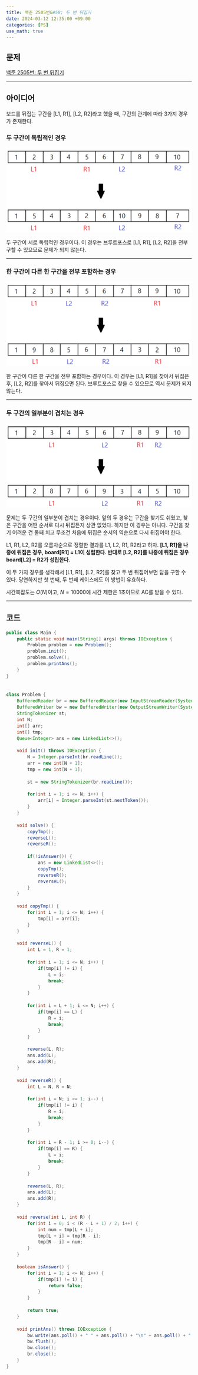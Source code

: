```yaml
---
title: 백준 2505번&#58; 두 번 뒤집기
date: 2024-03-12 12:35:00 +09:00
categories: [PS]
use_math: true
---
```


## **문제**
[백준 2505번: 두 번 뒤집기](https://www.acmicpc.net/problem/2505)

---
## **아이디어**
보드를 뒤집는 구간을 [L1, R1], [L2, R2]라고 했을 때, 구간의 관계에 따라 3가지 경우가 존재한다.

### **두 구간이 독립적인 경우**
![](/assets/img/ps/2505/1.png)

두 구간이 서로 독립적인 경우이다. 이 경우는 브루트포스로 [L1, R1], [L2, R2]을 전부 구할 수 있으므로 문제가 되지 않는다.

---

### **한 구간이 다른 한 구간을 전부 포함하는 경우**
![](/assets/img/ps/2505/2.png)

한 구간이 다른 한 구간을 전부 포함하는 경우이다. 이 경우는 [L1, R1]을 찾아서 뒤집은 후, [L2, R2]를 찾아서 뒤집으면 된다. 브루트포스로 찾을 수 있으므로 역시 문제가 되지 않는다.

---

### **두 구간의 일부분이 겹치는 경우**
![](/assets/img/ps/2505/3.png)

문제는 두 구간의 일부분이 겹치는 경우이다. 앞의 두 경우는 구간을 찾기도 쉬웠고, 찾은 구간을 어떤 순서로 다시 뒤집든지 상관 없었다. 하지만 이 경우는 아니다. 구간을 찾기 어려운 건 둘째 치고 무조건 처음에 뒤집은 순서의 역순으로 다시 뒤집어야 한다.

L1, R1, L2, R2를 오름차순으로 정렬한 결과를 L1, L2, R1, R2라고 하자. 
**[L1, R1]을 나중에 뒤집은 경우, board[R1] = L1이 성립한다.  반대로 [L2, R2]를 나중에 뒤집은 경우 board[L2] = R2가 성립한다.**

이 두 가지 경우를 생각해서 [L1, R1], [L2, R2]를 찾고 두 번 뒤집어보면 답을 구할 수 있다. 당연하지만 첫 번째, 두 번째 케이스에도 이 방법이 유효하다.

시간복잡도는 $O(N)$이고, $N = 10000$에 시간 제한은 1초이므로 AC를 받을 수 있다.

---
## **코드**
```java
public class Main {
    public static void main(String[] args) throws IOException {
        Problem problem = new Problem();
        problem.init();
        problem.solve();
        problem.printAns();
    }
}


class Problem {
    BufferedReader br = new BufferedReader(new InputStreamReader(System.in));
    BufferedWriter bw = new BufferedWriter(new OutputStreamWriter(System.out));
    StringTokenizer st;
    int N;
    int[] arr;
    int[] tmp;
    Queue<Integer> ans = new LinkedList<>();

    void init() throws IOException {
        N = Integer.parseInt(br.readLine());
        arr = new int[N + 1];
        tmp = new int[N + 1];

        st = new StringTokenizer(br.readLine());

        for(int i = 1; i <= N; i++) {
            arr[i] = Integer.parseInt(st.nextToken());
        }
    }

    void solve() {
        copyTmp();
        reverseL();
        reverseR();

        if(!isAnswer()) {
            ans = new LinkedList<>();
            copyTmp();
            reverseR();
            reverseL();
        }
    }

    void copyTmp() {
        for(int i = 1; i <= N; i++) {
            tmp[i] = arr[i];
        }
    }

    void reverseL() {
        int L = 1, R = 1;

        for(int i = 1; i <= N; i++) {
            if(tmp[i] != i) {
                L = i;
                break;
            }
        }

        for(int i = L + 1; i <= N; i++) {
            if(tmp[i] == L) {
                R = i;
                break;
            }
        }

        reverse(L, R);
        ans.add(L);
        ans.add(R);
    }

    void reverseR() {
        int L = N, R = N;

        for(int i = N; i >= 1; i--) {
            if(tmp[i] != i) {
                R = i;
                break;
            }
        }

        for(int i = R - 1; i >= 0; i--) {
            if(tmp[i] == R) {
                L = i;
                break;
            }
        }

        reverse(L, R);
        ans.add(L);
        ans.add(R);
    }

    void reverse(int L, int R) {
        for(int i = 0; i < (R - L + 1) / 2; i++) {
            int num = tmp[L + i];
            tmp[L + i] = tmp[R - i];
            tmp[R - i] = num;
        }
    }

    boolean isAnswer() {
        for(int i = 1; i <= N; i++) {
            if(tmp[i] != i) {
                return false;
            }
        }

        return true;
    }

    void printAns() throws IOException {
        bw.write(ans.poll() + " " + ans.poll() + "\n" + ans.poll() + " " + ans.poll());
        bw.flush();
        bw.close();
        br.close();
    }
}
```